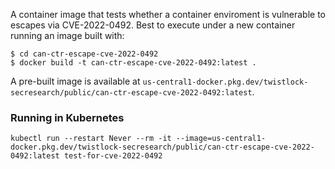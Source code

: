 A container image that tests whether a container enviroment is vulnerable to escapes via CVE-2022-0492. Best to execute under a new container running an image built with:

```
$ cd can-ctr-escape-cve-2022-0492
$ docker build -t can-ctr-escape-cve-2022-0492:latest .
```

A pre-built image is available at `us-central1-docker.pkg.dev/twistlock-secresearch/public/can-ctr-escape-cve-2022-0492:latest`.

### Running in Kubernetes

```
kubectl run --restart Never --rm -it --image=us-central1-docker.pkg.dev/twistlock-secresearch/public/can-ctr-escape-cve-2022-0492:latest test-for-cve-2022-0492
```
